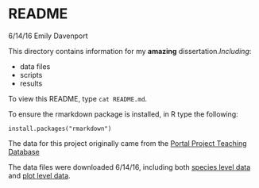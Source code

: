# README

6/14/16 Emily Davenport

This directory contains information for my **amazing** dissertation._Including_: 

* data files  
* scripts  
* results  

To view this README, type `cat README.md`.

To ensure the rmarkdown package is installed, in R type the following:

```
install.packages("rmarkdown")
```

The data for this project originally came from the [Portal Project Teaching Database](https://figshare.com/articles/Portal_Project_Teaching_Database/1314459)

The data files were downloaded 6/14/16, including both [species level data][link1] and [plot level data][link2].

[link1]: https://ndownloader.figshare.com/files/2292169
[link2]: https://ndownloader.figshare.com/files/3299474